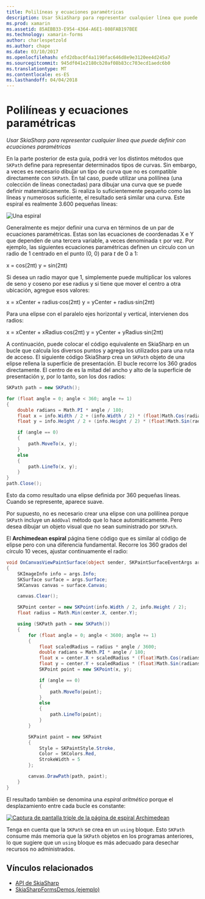 ```yaml
---
title: Polilíneas y ecuaciones paramétricas
description: Usar SkiaSharp para representar cualquier línea que puede definir con ecuaciones paramétricas
ms.prod: xamarin
ms.assetid: 85AEBB33-E954-4364-A6E1-808FAB197BEE
ms.technology: xamarin-forms
author: charlespetzold
ms.author: chape
ms.date: 03/10/2017
ms.openlocfilehash: efd2dbac0f4a1190fac646d8e9e3120ee4d245a7
ms.sourcegitcommit: 945df041e2180cb20af08b83cc703ecd1aedc6b0
ms.translationtype: MT
ms.contentlocale: es-ES
ms.lasthandoff: 04/04/2018
---
```

# <a name="polylines-and-parametric-equations"></a>Polilíneas y ecuaciones paramétricas

_Usar SkiaSharp para representar cualquier línea que puede definir con ecuaciones paramétricas_

En la parte posterior de esta guía, podrá ver los distintos métodos que `SKPath` define para representar determinados tipos de curvas. Sin embargo, a veces es necesario dibujar un tipo de curva que no es compatible directamente con `SKPath`. En tal caso, puede utilizar una polilínea (una colección de líneas conectadas) para dibujar una curva que se puede definir matemáticamente. Si realiza lo suficientemente pequeño como las líneas y numerosos suficiente, el resultado será similar una curva. Este espiral es realmente 3.600 pequeñas líneas:

![](polylines-images/spiralexample.png "Una espiral")

Generalmente es mejor definir una curva en términos de un par de ecuaciones paramétricas. Estas son las ecuaciones de coordenadas X e Y que dependen de una tercera variable, a veces denominada `t` por vez. Por ejemplo, las siguientes ecuaciones paramétricas definen un círculo con un radio de 1 centrado en el punto (0, 0) para *t* de 0 a 1:

 x = cos(2πt) y = sin(2πt)

 Si desea un radio mayor que 1, simplemente puede multiplicar los valores de seno y coseno por ese radius y si tiene que mover el centro a otra ubicación, agregue esos valores:

 x = xCenter + radius·cos(2πt) y = yCenter + radius·sin(2πt)

Para una elipse con el paralelo ejes horizontal y vertical, intervienen dos radios:

x = xCenter + xRadius·cos(2πt) y = yCenter + yRadius·sin(2πt)

A continuación, puede colocar el código equivalente en SkiaSharp en un bucle que calcula los diversos puntos y agrega los utilizados para una ruta de acceso. El siguiente código SkiaSharp crea un `SKPath` objeto de una elipse rellena la superficie de presentación. El bucle recorre los 360 grados directamente. El centro de es la mitad del ancho y alto de la superficie de presentación y, por lo tanto, son los dos radios:

```csharp
SKPath path = new SKPath();

for (float angle = 0; angle < 360; angle += 1)
{
    double radians = Math.PI * angle / 180;
    float x = info.Width / 2 + (info.Width / 2) * (float)Math.Cos(radians);
    float y = info.Height / 2 + (info.Height / 2) * (float)Math.Sin(radians);

    if (angle == 0)
    {
        path.MoveTo(x, y);
    }
    else
    {
        path.LineTo(x, y);
    }
}
path.Close();
```

Esto da como resultado una elipse definida por 360 pequeñas líneas. Cuando se represente, aparece suave.

Por supuesto, no es necesario crear una elipse con una polilínea porque `SKPath` incluye un `AddOval` método que lo hace automáticamente. Pero desea dibujar un objeto visual que no sean suministrado por `SKPath`.

El **Archimedean espiral** página tiene código que es similar al código de elipse pero con una diferencia fundamental. Recorre los 360 grados del círculo 10 veces, ajustar continuamente el radio:

```csharp
void OnCanvasViewPaintSurface(object sender, SKPaintSurfaceEventArgs args)
{
    SKImageInfo info = args.Info;
    SKSurface surface = args.Surface;
    SKCanvas canvas = surface.Canvas;

    canvas.Clear();

    SKPoint center = new SKPoint(info.Width / 2, info.Height / 2);
    float radius = Math.Min(center.X, center.Y);

    using (SKPath path = new SKPath())
    {
        for (float angle = 0; angle < 3600; angle += 1)
        {
            float scaledRadius = radius * angle / 3600;
            double radians = Math.PI * angle / 180;
            float x = center.X + scaledRadius * (float)Math.Cos(radians);
            float y = center.Y + scaledRadius * (float)Math.Sin(radians);
            SKPoint point = new SKPoint(x, y);

            if (angle == 0)
            {
                path.MoveTo(point);
            }
            else
            {
                path.LineTo(point);
            }
        }

        SKPaint paint = new SKPaint
        {
            Style = SKPaintStyle.Stroke,
            Color = SKColors.Red,
            StrokeWidth = 5
        };

        canvas.DrawPath(path, paint);
    }
}
```

El resultado también se denomina una *espiral aritmético* porque el desplazamiento entre cada bucle es constante:

[![](polylines-images/archimedeanspiral-small.png "Captura de pantalla triple de la página de espiral Archimedean")](polylines-images/archimedeanspiral-large.png#lightbox "Triple captura de pantalla de la página Archimedean espiral")

Tenga en cuenta que la `SKPath` se crea en un `using` bloque. Esto `SKPath` consume más memoria que la `SKPath` objetos en los programas anteriores, lo que sugiere que un `using` bloque es más adecuado para desechar recursos no administrados.


## <a name="related-links"></a>Vínculos relacionados

- [API de SkiaSharp](https://developer.xamarin.com/api/root/SkiaSharp/)
- [SkiaSharpFormsDemos (ejemplo)](https://developer.xamarin.com/samples/xamarin-forms/SkiaSharpForms/Demos/)
